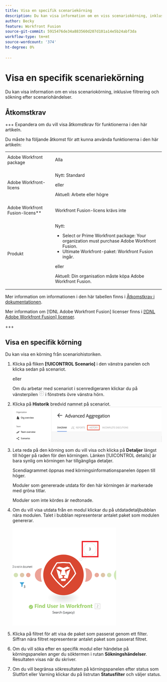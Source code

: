 ```yaml
---
title: Visa en specifik scenariekörning
description: Du kan visa information om en viss scenariokörning, inklusive filtrering och sökning efter scenariohändelser.
author: Becky
feature: Workfront Fusion
source-git-commit: 5915476de34a883560d207d101a14e5b24abf3da
workflow-type: tm+mt
source-wordcount: '374'
ht-degree: 0%

---
```


# Visa en specifik scenariekörning

Du kan visa information om en viss scenariokörning, inklusive filtrering och sökning efter scenariohändelser.

## Åtkomstkrav

+++ Expandera om du vill visa åtkomstkrav för funktionerna i den här artikeln.

Du måste ha följande åtkomst för att kunna använda funktionerna i den här artikeln:

<table style="table-layout:auto">
 <col> 
 <col> 
 <tbody> 
  <tr> 
   <td role="rowheader">Adobe Workfront package</td> 
   <td> <p>Alla</p> </td> 
  </tr> 
  <tr data-mc-conditions=""> 
   <td role="rowheader">Adobe Workfront-licens</td> 
   <td> <p>Nytt: Standard</p><p>eller</p><p>Aktuell: Arbete eller högre</p> </td> 
  </tr> 
  <tr> 
   <td role="rowheader">Adobe Workfront Fusion-licens**</td> 
   <td>
   <p>Workfront Fusion-licens krävs inte</p>
   </td> 
  </tr> 
  <tr> 
   <td role="rowheader">Produkt</td> 
   <td>
   <p>Nytt:</p> <ul><li>Select or Prime Workfront package: Your organization must purchase Adobe Workfront Fusion.</li><li>Ultimate Workfront-paket: Workfront Fusion ingår.</li></ul>
   <p>eller</p>
   <p>Aktuell: Din organisation måste köpa Adobe Workfront Fusion.</p>
   </td> 
  </tr>
 </tbody> 
</table>

Mer information om informationen i den här tabellen finns i [Åtkomstkrav i dokumentationen](/help/workfront-fusion/references/licenses-and-roles/access-level-requirements-in-documentation.md).

Mer information om [!DNL Adobe Workfront Fusion] licenser finns i [[!DNL Adobe Workfront Fusion] licenser](/help/workfront-fusion/set-up-and-manage-workfront-fusion/licensing-operations-overview/license-automation-vs-integration.md).

+++

## Visa en specifik körning

Du kan visa en körning från scenariohistoriken.


1. Klicka på fliken **[!UICONTROL Scenario]** i den vänstra panelen och klicka sedan på scenariot.

   eller

   Om du arbetar med scenariot i scenredigeraren klickar du på vänsterpilen ![Avsluta redigeringspilen](assets/exit-editing-arrow.png) i fönstrets övre vänstra hörn.

1. Klicka på **Historik** bredvid namnet på scenariot.
   ![fliken Historik](assets/history-tab.png)


1. Leta reda på den körning som du vill visa och klicka på **Detaljer** längst till höger på raden för den körningen. Länken [!UICONTROL details] är bara synlig om körningen har tillgängliga detaljer.

   Scendiagrammet öppnas med körningsinformationspanelen öppen till höger.

   Moduler som genererade utdata för den här körningen är markerade med gröna titlar.

   Moduler som inte kördes är nedtonade.

1. Om du vill visa utdata från en modul klickar du på utdatadetaljbubblan nära modulen. Talet i bubblan representerar antalet paket som modulen genererar.

   ![Utdatabubbla nära en modul](assets/output-bubble.png)

1. Klicka på filtret för att visa de paket som passerat genom ett filter. Siffran nära filtret representerar antalet paket som passerat filtret.
1. Om du vill söka efter en specifik modul eller händelse på körningspanelen anger du söktermen i rutan **Sökningshändelser**. Resultaten visas när du skriver.
1. Om du vill begränsa sökresultaten på körningspanelen efter status som Slutfört eller Varning klickar du på listrutan **Statusfilter** och väljer status.
